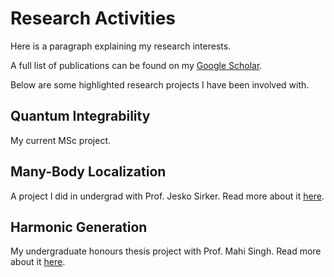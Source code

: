 # Research Activities

Here is a paragraph explaining my research interests.

A full list of publications can be found on my [Google Scholar](https://scholar.google.ca/citations?user=TYEYABoAAAAJ&hl=en).

Below are some highlighted research projects I have been involved with.

## Quantum Integrability

My current MSc project.

## Many-Body Localization

A project I did in undergrad with Prof. Jesko Sirker. Read more about it [here](./highlights/MBL/index.md).

## Harmonic Generation

My undergraduate honours thesis project with Prof. Mahi Singh. Read more about it [here](./highlights/Harm_Gen/index.md).